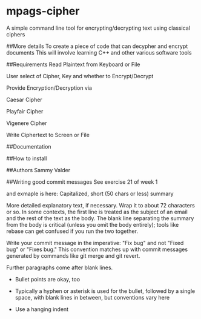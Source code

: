 # mpags-cipher
A simple command line tool for encrypting/decrypting text using classical ciphers

##More details
To create a piece of code that can decypher and encrypt documents
This will involve learning C++ and other various software tools

##Requirements
Read Plaintext from Keyboard or File

User select of Cipher, Key and whether to Encrypt/Decrypt

Provide Encryption/Decryption via

Caesar Cipher

Playfair Cipher

Vigenere Cipher

Write Ciphertext to Screen or File

##Documentation

##How to install

##Authors
Sammy Valder


##Writing good commit messages
See exercise 21 of week 1

and exmaple is here:
Capitalized, short (50 chars or less) summary

More detailed explanatory text, if necessary.  Wrap it to about 72
characters or so.  In some contexts, the first line is treated as the
subject of an email and the rest of the text as the body.  The blank
line separating the summary from the body is critical (unless you omit
the body entirely); tools like rebase can get confused if you run the
two together.

Write your commit message in the imperative: "Fix bug" and not "Fixed bug"
or "Fixes bug."  This convention matches up with commit messages generated
by commands like git merge and git revert.

Further paragraphs come after blank lines.

- Bullet points are okay, too

- Typically a hyphen or asterisk is used for the bullet, followed by a
  single space, with blank lines in between, but conventions vary here

- Use a hanging indent
